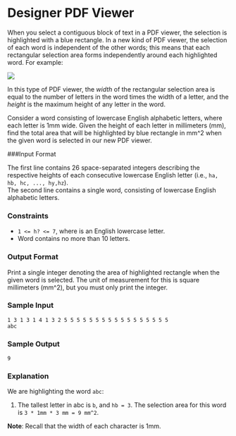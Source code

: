 # Designer PDF Viewer

When you select a contiguous block of text in a PDF viewer, the selection is highlighted with a blue rectangle. In a new kind of PDF viewer, the selection of each word is independent of the other words; this means that each rectangular selection area forms independently around each highlighted word. For example:

![](https://s3.amazonaws.com/hr-challenge-images/22869/1471640108-6c01750b16-PDF-highighting.png)

In this type of PDF viewer, the _width_ of the rectangular selection area is equal to the number of letters in the word times the width of a letter, and the _height_ is the maximum height of any letter in the word.

Consider a word consisting of lowercase English alphabetic letters, where each letter is 1mm wide. Given the height of each letter in millimeters (mm), find the total area that will be highlighted by blue rectangle in mm^2 when the given word is selected in our new PDF viewer.

###Input Format

The first line contains 26 space-separated integers describing the respective heights of each consecutive lowercase English letter (i.e., `ha, hb, hc, ..., hy,hz`).   
The second line contains a single word, consisting of lowercase English alphabetic letters.

### Constraints

- `1 <= h? <= 7`, where  is an English lowercase letter.
- Word contains no more than 10 letters.

### Output Format

Print a single integer denoting the area of highlighted rectangle when the given word is selected. The unit of measurement for this is square millimeters (mm^2), but you must only print the integer.

### Sample Input

    1 3 1 3 1 4 1 3 2 5 5 5 5 5 5 5 5 5 5 5 5 5 5 5 5 5
    abc

### Sample Output

    9

### Explanation

We are highlighting the word `abc`:

1. The tallest letter in abc is `b`, and `hb = 3`. The selection area for this word is `3 * 1mm * 3 mm = 9 mm^2`.

**Note**: Recall that the width of each character is 1mm.